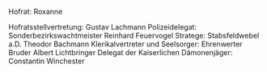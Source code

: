 Hofrat: Roxanne

Hofratsstellvertretung: Gustav Lachmann
Polizeidelegat: Sonderbezirkswachtmeister Reinhard Feuervogel
Stratege: Stabsfeldwebel a.D. Theodor Bachmann 
Klerikalvertreter und Seelsorger: Ehrenwerter Bruder Albert Lichtbringer
Delegat der Kaiserlichen Dämonenjäger: Constantin Winchester

